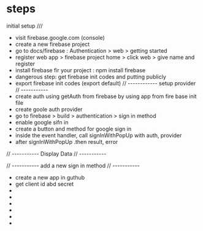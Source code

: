 # steps
initial setup ///
* visit firebase.google.com (console)
* create a new firebase project
* go to docs/firebase : Authentication > web > getting started
* register web app > firebase project home > click web > give name and register
* install firebase fir your project : npm install firebase
* dangerous step: get firebase init codes and putting publicly
* export firebase init codes (export default)
// ------------
 setup provider
// -----------
* create auth using getAuth from firebase by using app from fire base init file
* create goole auth provider
* go to firebase > build > authentication > sign in method 
* enable google sifn in
* create a button and method for google sign in
* inside the event handler, call signInWithPopUp with auth, provider
* after signInWithPopUp .then result, error

// -----------
 Display Data
// -----------

// -----------
 add a new sign in method
 // -----------
* create a new app in guthub 
* get client id abd secret
* 
* 
* 
* 
* 
* 